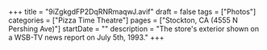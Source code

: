 +++
title = "9iZgkgdFP2DqRNRmaqwJ.avif"
draft = false
tags = ["Photos"]
categories = ["Pizza Time Theatre"]
pages = ["Stockton, CA (4555 N Pershing Ave)"]
startDate = ""
description = "The store's exterior shown on a WSB-TV news report on July 5th, 1993."
+++
